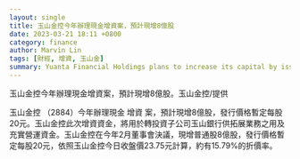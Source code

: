 ```yaml
---
layout: single
title: 玉山金控今年辦理現金增資案，預計現增8億股
date: 2023-03-21 18:11 +0800
category: finance
author: Marvin Lin
tags: [財經, 增資, 玉山金]
summary: Yuanta Financial Holdings plans to increase its capital by issuing 800 million shares at a tentative price of NT$20 per share. The funds raised from the increase will be used for investment in its subsidiary, Yuanta Bank, and to supplement operating capital. The discount rate is about 15.79% based on the closing price of NT$23.75 per share. Yuanta Financial Holdings approved the cash increase plan in February of this year.
---
```


玉山金控今年辦理現金增資案，預計現增8億股。玉山金控/提供

玉山金控 （2884）今年辦理現金 增資 案，預計現增8億股，發行價格暫定每股20元。玉山金控此次增資資金，將用於轉投資子公司玉山銀行供拓展業務之用及充實營運資金。玉山金控在今年2月董事會決議，現增普通股8億股，發行價格暫定每股20元，依照玉山金控今日收盤價23.75元計算，約有15.79%的折價率。